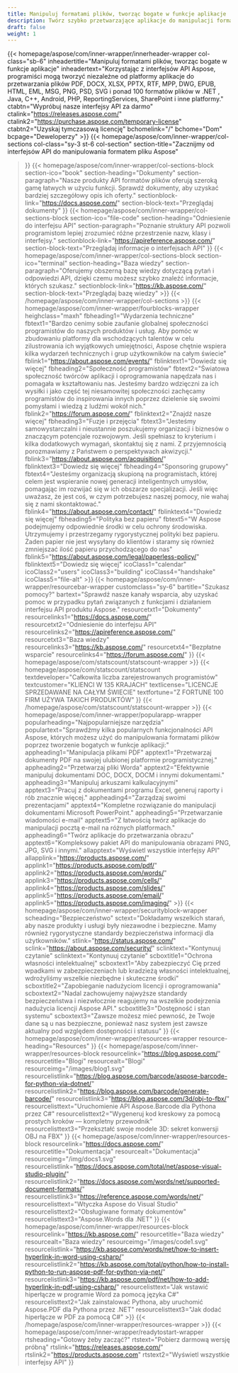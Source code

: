 ```yaml
---
title: Manipuluj formatami plików, tworząc bogate w funkcje aplikacje
description: Twórz szybko przetwarzające aplikacje do manipulacji formatami plików przy użyciu interfejsów API Aspose dla .NET, Java, C++, Android, PHP, ReportingServices i innych platform.
draft: false
weight: 1
---
```

{{< homepage/aspose/com/inner-wrapper/innerheader-wrapper col-class="sb-6"
inheadertitle="Manipuluj formatami plików, tworząc bogate w funkcje aplikacje"
inheadertext="Korzystając z interfejsów API Aspose, programiści mogą tworzyć niezależne od platformy aplikacje do przetwarzania plików PDF, DOCX, XLSX, PPTX, RTF, MPP, DWG, EPUB, HTML, EML, MSG, PNG, PSD, SVG i ponad 100 formatów plików w .NET , Java, C++, Android, PHP, ReportingServices, SharePoint i inne platformy."
ctabtn="Wypróbuj nasze interfejsy API za darmo"
ctalink="https://releases.aspose.com/"
ctalink2="https://purchase.aspose.com/temporary-license"
ctabtn2="Uzyskaj tymczasową licencję"
bchomelink="/"
bchome="Dom"
bcpage="Deweloperzy" >}}
{{< homepage/aspose/com/inner-wrapper/col-sections
col-class="sy-3 st-6 col-section"
section-title="Zacznijmy od interfejsów API do manipulowania formatem pliku Aspose"
>}}
{{< homepage/aspose/com/inner-wrapper/col-sections-block section-ico="book"
section-heading="Dokumenty"
section-paragraph="Nasze produkty API formatów plików oferują szeroką gamę łatwych w użyciu funkcji. Sprawdź dokumenty, aby uzyskać bardziej szczegółowy opis ich oferty."
sectionblock-link="https://docs.aspose.com/"
section-block-text="Przeglądaj dokumenty"
>}}
{{< homepage/aspose/com/inner-wrapper/col-sections-block section-ico="file-code"
section-heading="Odniesienie do interfejsu API"
section-paragraph="Poznanie struktury API pozwoli programistom lepiej zrozumieć różne przestrzenie nazw, klasy i interfejsy."
sectionblock-link="https://apireference.aspose.com/"
section-block-text="Przeglądaj informacje o interfejsach API"
>}}
{{< homepage/aspose/com/inner-wrapper/col-sections-block
section-ico="terminal"
section-heading="Baza wiedzy"
section-paragraph="Oferujemy obszerną bazę wiedzy dotyczącą pytań i odpowiedzi API, dzięki czemu możesz szybko znaleźć informacje, których szukasz."
sectionblock-link="https://kb.aspose.com/"
section-block-text="Przeglądaj bazę wiedzy" >}}
{{< /homepage/aspose/com/inner-wrapper/col-sections >}}
 {{< homepage/aspose/com/inner-wrapper/fourblocks-wrapper
 heighclass="maxh"
 fbheading1="Wydarzenia techniczne"
 fbtext1="Bardzo cenimy sobie zaufanie globalnej społeczności programistów do naszych produktów i usług. Aby pomóc w zbudowaniu platformy dla wschodzących talentów w celu zilustrowania ich wyjątkowych umiejętności, Aspose chętnie wspiera kilka wydarzeń technicznych i grup użytkowników na całym świecie"
 fblink1="https://about.aspose.com/events/"
 fblinktext1="Dowiedz się więcej"
 fbheading2="Społeczność programistów"
 fbtext2="Światowa społeczność twórców aplikacji i oprogramowania napędzała nas i pomagała w kształtowaniu nas. Jesteśmy bardzo wdzięczni za ich wysiłki i jako część tej niesamowitej społeczności zachęcamy programistów do inspirowania innych poprzez dzielenie się swoimi pomysłami i wiedzą z ludźmi wokół nich."
 fblink2="https://forum.aspose.com/"
 fblinktext2="Znajdź nasze więcej"
 fbheading3="Fuzje i przejęcia"
 fbtext3="Jesteśmy samowystarczalni i nieustannie poszukujemy organizacji i biznesów o znaczącym potencjale rozwojowym. Jeśli spełniasz to kryterium i kilka dodatkowych wymagań, skontaktuj się z nami. Z przyjemnością porozmawiamy z Państwem o perspektywach akwizycji."
 fblink3="https://about.aspose.com/acquisition/"
 fblinktext3="Dowiedz się więcej"
 fbheading4="Sponsoring grupowy"
 fbtext4="Jesteśmy organizacją skupioną na programistach, której celem jest wspieranie nowej generacji inteligentnych umysłów, pomagając im rozwijać się w ich obszarze specjalizacji. Jeśli więc uważasz, że jest coś, w czym potrzebujesz naszej pomocy, nie wahaj się z nami skontaktować."
 fblink4="https://about.aspose.com/contact/"
 fblinktext4="Dowiedz się więcej"
 fbheading5="Polityka bez papieru"
 fbtext5="W Aspose podejmujemy odpowiednie środki w celu ochrony środowiska. Utrzymujemy i przestrzegamy rygorystycznej polityki bez papieru. Żaden papier nie jest wysyłany do klientów i staramy się również zmniejszać ilość papieru przychodzącego do nas"
 fblink5="https://about.aspose.com/legal/paperless-policy/"
 fblinktext5="Dowiedz się więcej"
 icoClass1="calendar" icoClass2="users" icoClass3="building" icoClass4="handshake" icoClass5="file-alt" >}} 
 {{< homepage/aspose/com/inner-wrapper/resourcebar-wrapper customclass="sy-6"
 bartitle="Szukasz pomocy?"
 bartext="Sprawdź nasze kanały wsparcia, aby uzyskać pomoc w przypadku pytań związanych z funkcjami i działaniem interfejsu API produktu Aspose."
 resourcetxt1="Dokumenty"
 resourcelinks1="https://docs.aspose.com/"
 resourcetxt2="Odniesienie do interfejsu API"
 resourcelinks2="https://apireference.aspose.com/"
 resourcetxt3="Baza wiedzy"
 resourcelinks3="https://kb.aspose.com/"
 resourcetxt4="Bezpłatne wsparcie"
 resourcelinks4="https://forum.aspose.com/"
 >}}
 {{< homepage/aspose/com/statscount/statscount-wrapper >}}
{{< homepage/aspose/com/statscount/statscount
textdeveloper="Całkowita liczba zarejestrowanych programistów"
textcustomer="KLIENCI W 135 KRAJACH"
textlicense="LICENCJE SPRZEDAWANE NA CAŁYM ŚWIECIE"
textfortune="Z FORTUNE 100 FIRM UŻYWA TAKICH PRODUKTÓW"
>}}
{{< /homepage/aspose/com/statscount/statscount-wrapper >}}
{{< homepage/aspose/com/inner-wrapper/popularapp-wrapper
popularheading="Najpopularniejsze narzędzia"
populartext="Sprawdźmy kilka popularnych funkcjonalności API Aspose, których możesz użyć do manipulowania formatami plików poprzez tworzenie bogatych w funkcje aplikacji:"
appheading1="Manipulacja plikami PDF"
apptext1="Przetwarzaj dokumenty PDF na swojej ulubionej platformie programistycznej."
appheading2="Przetwarzaj pliki Worda"
apptext2="Efektywnie manipuluj dokumentami DOC, DOCX, DOCM i innymi dokumentami."
appheading3="Manipuluj arkuszami kalkulacyjnymi"
apptext3="Pracuj z dokumentami programu Excel, generuj raporty i rób znacznie więcej."
appheading4="Zarządzaj swoimi prezentacjami"
apptext4="Kompletne rozwiązanie do manipulacji dokumentami Microsoft PowerPoint."
appheading5="Przetwarzanie wiadomości e-mail"
apptext5="Z łatwością twórz aplikacje do manipulacji pocztą e-mail na różnych platformach."
appheading6="Twórz aplikacje do przetwarzania obrazu"
apptext6="Kompleksowy pakiet API do manipulowania obrazami PNG, JPG, SVG i innymi."
allapptext="Wyświetl wszystkie interfejsy API"
allapplink="https://products.aspose.com/" applink1="https://products.aspose.com/pdf/" applink2="https://products.aspose.com/words/" applink3="https://products.aspose.com/cells/" applink4="https://products.aspose.com/slides/" applink5="https://products.aspose.com/email/" applink5="https://products.aspose.com/imaging/" >}}
{{< homepage/aspose/com/inner-wrapper/securityblock-wrapper
scheading="Bezpieczeństwo"
sctext="Dokładamy wszelkich starań, aby nasze produkty i usługi były niezawodne i bezpieczne. Mamy również rygorystyczne standardy bezpieczeństwa informacji dla użytkowników."
stlink="https://status.aspose.com/"  sclink="https://about.aspose.com/security/"
sclinktext="Kontynuuj czytanie"
sclinktext="Kontynuuj czytanie"
scboxtitle1="Ochrona własności intelektualnej"
scboxtext1="Aby zabezpieczyć Cię przed wpadkami w zabezpieczeniach lub kradzieżą własności intelektualnej, wdrożyliśmy wszelkie niezbędne i skuteczne środki"
scboxtitle2="Zapobieganie nadużyciom licencji i oprogramowania"
scboxtext2="Nadal zachowujemy najwyższe standardy bezpieczeństwa i niezwłocznie reagujemy na wszelkie podejrzenia nadużycia licencji Aspose API."
scboxtitle3="Dostępność i stan systemu"
scboxtext3="Zawsze możesz mieć pewność, że Twoje dane są u nas bezpieczne, ponieważ nasz system jest zawsze aktualny pod względem dostępności i statusu"
>}}
{{< homepage/aspose/com/inner-wrapper/resources-wrapper
resource-heading="Resources"
>}}
{{< homepage/aspose/com/inner-wrapper/resources-block resourcelink="https://blog.aspose.com/"
resourcetitle="Blogi"
resourcealt="Blogi"
resourceimg="/images/blog1.svg"
resourcelistlink="https://blog.aspose.com/barcode/aspose-barcode-for-python-via-dotnet/"
resourcelistlink2="https://blog.aspose.com/barcode/generate-barcode/"
resourcelistlink3="https://blog.aspose.com/3d/obj-to-fbx/"
resourcelisttext="Uruchomienie API Aspose.Barcode dla Pythona przez C#"
resourcelisttext2="Wygeneruj kod kreskowy za pomocą prostych kroków — kompletny przewodnik"
resourcelisttext3="Przekształć swoje modele 3D: sekret konwersji OBJ na FBX"
>}}
{{< homepage/aspose/com/inner-wrapper/resources-block
resourcelink="https://docs.aspose.com/"
resourcetitle="Dokumentacja"
resourcealt="Dokumentacja"
resourceimg="/img/docs1.svg"
resourcelistlink="https://docs.aspose.com/total/net/aspose-visual-studio-plugin/"
resourcelistlink2="https://docs.aspose.com/words/net/supported-document-formats/"
resourcelistlink3="https://reference.aspose.com/words/net/"
resourcelisttext="Wtyczka Aspose do Visual Studio"
resourcelisttext2="Obsługiwane formaty dokumentów"
resourcelisttext3="Aspose.Words dla .NET"
>}}
{{< homepage/aspose/com/inner-wrapper/resources-block
resourcelink="https://kb.aspose.com/"
resourcetitle="Baza wiedzy"
resourcealt="Baza wiedzy"
resourceimg="/images/code1.svg"
resourcelistlink="https://kb.aspose.com/words/net/how-to-insert-hyperlink-in-word-using-csharp/"
resourcelistlink2="https://kb.aspose.com/total/python/how-to-install-python-to-run-aspose-pdf-for-python-via-net/"
resourcelistlink3="https://kb.aspose.com/pdf/net/how-to-add-hyperlink-in-pdf-using-csharp/"
resourcelisttext="Jak wstawić hiperłącze w programie Word za pomocą języka C#"
resourcelisttext2="Jak zainstalować Pythona, aby uruchomić Aspose.PDF dla Pythona przez .NET"
resourcelisttext3="Jak dodać hiperłącze w PDF za pomocą C#" >}}
{{< /homepage/aspose/com/inner-wrapper/resources-wrapper >}}
{{< homepage/aspose/com/inner-wrapper/readytostart-wrapper
rtsheading="Gotowy żeby zacząć?"
rtstext="Pobierz darmową wersję próbną"
rtslink="https://releases.aspose.com/"
rtslink2="https://products.aspose.com"
rtstext2="Wyświetl wszystkie interfejsy API"
>}}
